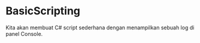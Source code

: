 # BasicScripting
 Kita akan membuat C# script sederhana dengan menampilkan sebuah log di panel Console.
